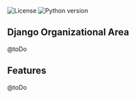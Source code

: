 ![License](https://img.shields.io/badge/license-Apache%202-blue.svg)
![Python version](https://img.shields.io/badge/python-3.5%20%7C%203.6%20%7C%203.7%20%7C%203.8-blue.svg)


Django Organizational Area
--------------------------

@toDo

Features
--------

@toDo
